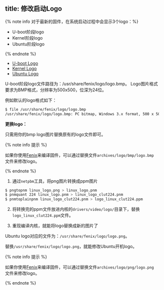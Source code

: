 title: 修改启动Logo
---

{% note info 对于最新的固件，在系统启动过程中会显示3个logo：%}

* U-boot阶段logo
* Kernel阶段logo
* Ubuntu阶段logo

{% endnote %}

<ul class="nav nav-tabs" id="myTab" role="tablist">
  <li class="nav-item" role="presentation">
    <a class="nav-link active" id="uboot-tab" data-toggle="tab" href="#uboot" role="tab" aria-controls="uboot" aria-selected="true">U-boot Logo</a>
  </li>
  <li class="nav-item" role="presentation">
    <a class="nav-link" id="kernel-tab" data-toggle="tab" href="#kernel" role="tab" aria-controls="kernel" aria-selected="false">Kernel Logo</a>
  </li>
  <li class="nav-item" role="presentation">
    <a class="nav-link" id="ubuntu-tab" data-toggle="tab" href="#ubuntu" role="tab" aria-controls="ubuntu" aria-selected="false">Ubuntu Logo</a>
  </li>
</ul>
<div class="tab-content" id="myTabContent">
<div class="tab-pane fade show active" id="uboot" role="tabpanel" aria-labelledby="uboot-tab">

U-boot阶段logo文件路径为：/usr/share/fenix/logo/logo.bmp。
Logo图片格式要求为BMP格式，分辨率为500x500，位深为24位。

例如默认的logo格式如下：

```bash
$ file /usr/share/fenix/logo/logo.bmp
/usr/share/fenix/logo/logo.bmp: PC bitmap, Windows 3.x format, 500 x 500 x 24, image size 750002, resolution 2834 x 2834 px/m, cbSize 750056, bits offset 54
```
**更换logo：**

只需用你的bmp logo图片替换原有的logo文件即可。

{% note info 提示 %}

如果你使用[Fenix](https://github.com/khadas/fenix)来编译固件，可以通过替换文件`archives/logo/bmp/logo.bmp` 文件来修改logo。

{% endnote %}


</div>
<div class="tab-pane fade show" id="kernel" role="tabpanel" aria-labelledby="kernel-tab">

1. 通过`netpbm`工具，将png图片转换成ppm图片

```sh
$ pngtopnm linux_logo.png > linux_logo.pnm
$ pnmquant 224 linux_logo.pnm > linux_logo_clut224.pnm
$ pnmtoplainpnm linux_logo_clut224.pnm > logo_linux_clut224.ppm
```

2. 将转换完的ppm文件放进内核的`drivers/video/logo/`目录下，替换`logo_linux_clut224.ppm`文件。

3. 重现编译内核，就能将logo替换成新的图片了

</div>
<div class="tab-pane fade show" id="ubuntu" role="tabpanel" aria-labelledby="ubuntu-tab">

Ubuntu logo对应的文件为：`/usr/share/fenix/logo/logo.png`。

替换`/usr/share/fenix/logo/logo.png`，就能修改Ubuntu开机logo。

{% note info 提示 %}

如果你使用[Fenix](https://github.com/khadas/fenix)来编译固件，可以通过替换文件`archives/logo/png/logo.png` 文件来修改logo。

{% endnote %}


</div>
</div>
